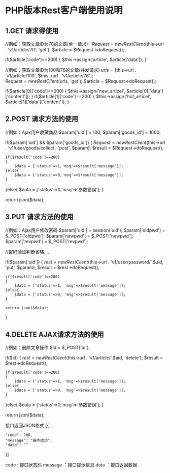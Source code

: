 PHP版本Rest客户端使用说明
======================

1.GET 请求得使用
--------------

//例如：获取文章ID为70的文章(单一请求)
`
$Request = new RestClient($this->url . 'v1/article/70', 'get');
$article = $Request->doRequest();

if($article['code']==200)
{
	$this->assign('article', $article['data']);
}`

//例如：获取文章ID为100和76的文章(并发请求)
$urls    = [$this->url . 'v1/article/100', $this->url . 'v1/article/76'];	
$Request = new RestClient($urls, 'get');
$article = $Request->doRequest();

if($article[0]['code']==200)
{
	$this->assign('new_articel', $article[0]['data']['content']);
}
if($article[1]['code']==200)
{
	$this->assign('hot_articel', $article[1]['data']['content']);
}

2.POST 请求方法的使用
---------------------

//例如：Ajax用户收藏商品
$param['uid']	   = 100;
$param['goods_id'] = 1000;

if($param['uid'] && $param['goods_id'])
{
	$Request = new RestClient($this->url . 'v1/user/goods/collect', 'post', $param);
	$result  = $Request->doRequest();
	
	if($result['code']==200)
	{
		$data = ['status'=>1,'msg'=>$result['message']];
	}else{
		$data = ['status'=>0,'msg'=>$result['message']];
	}
}else{
	$data = ['status'=>0,'msg'=>'参数错误'];
}

return json($data);

3.PUT 请求方法的使用
--------------------

//例如：Ajax用户修改密码
$param['uid']    = session('uid');
$param['oldpwd'] = $_POST['oldpwd'];
$param['newpwd'] = $_POST['newpwd'];
$param['revpwd'] = $_POST['revpwd'];

//密码验证判断省略.....

if($param['uid'])
{
	$rest 	= new RestClient($this->url . 'v1/user/password/'.$uid, 'put', $param);
	$result = $rest->doRequest();

	if($result['code']==200)
	{
		$data = ['status'=>1, 'msg'=>$result['message']];
	}else{
		$data = ['status'=>0, 'msg'=>$result['message']];
	}
	
	return json($data);
}

4.DELETE AJAX请求方法的使用
--------------------------

//例如：删除文章操作
$id = $_POST['id'];
	
if($id)
{
	$rest 	= new RestClient($this->url . 'v1/article/'.$aid, 'delete');
	$result = $rest->doRequest();
	
	if($result['code']==200)
	{
		$data = ['status'=>1, 'msg'=>$result['message']];
	}else{
		$data = ['status'=>0, 'msg'=>$result['message']];
	}
}else{
	$data = ['status'=>0,'msg'=>'参数错误'];
}

return json($data);

接口返回JSON格式
[{
	
	"code": 200,
	"message": "操作成功",
	"data": ""
}]

code 	: 接口状态码
message ：接口提示信息
data	：接口返回数据
